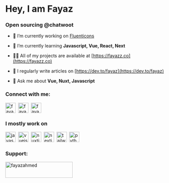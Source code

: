 <h1 align="left">Hey, I am Fayaz</h1>
<h3 align="left">Open sourcing @chatwoot</h3>

- 🔭 I’m currently working on [Fluenticons](https://fluenticons.co/)

- 🌱 I’m currently learning **Javascript, Vue, React, Next**

- 👨‍💻 All of my projects are available at [https://fayazz.co](https://fayazz.co)

- 📝 I regularly write articles on [https://dev.to/fayaz](https://dev.to/fayaz)

- 💬 Ask me about **Vue, Nuxt, Javascript**

<h3 align="left">Connect with me:</h3>
<p align="left">
<a href="https://twitter.com/fayazara" target="blank"><img align="center" src="https://api.iconify.design/simple-icons:twitter.svg?color=%23a0aec0" alt="fayazara" height="32" width="32" /></a>&nbsp;
<a href="https://linkedin.com/in/fayaz-aralikatti" target="blank"><img align="center" src="https://api.iconify.design/simple-icons:linkedin.svg?color=%23a0aec0" alt="fayaz-aralikatti" height="32" width="32" /></a>&nbsp;
<a href="https://dev.to/fayaz" target="blank"><img align="center" src="https://api.iconify.design/simple-icons:devdotto.svg?color=%23a0aec0" alt="fayaz" height="32" width="32" /></a>&nbsp;
</p>

<h3 align="left">I mostly work on</h3>
<p align="left">
	<img src="https://api.iconify.design/simple-icons:javascript.svg?color=%23a0aec0" alt="javascript" width="32" height="32"/>&nbsp;
	<img src="https://api.iconify.design/simple-icons:vuedotjs.svg?color=%23a0aec0" alt="vuejs" width="32" height="32"/>&nbsp;
	<img src="https://api.iconify.design/simple-icons:nuxtdotjs.svg?color=%23a0aec0" alt="nuxtjs" width="32" height="32"/>&nbsp;
	<img src="https://api.iconify.design/simple-icons:nextdotjs.svg?color=%23a0aec0" alt="nextjs" width="32" height="32"/>&nbsp;
	<img src="https://api.iconify.design/simple-icons:tailwindcss.svg?color=%23a0aec0" alt="tailwindcss" width="32" height="32"/>&nbsp;
	<img src="https://api.iconify.design/simple-icons:python.svg?color=%23a0aec0" alt="python" width="32" height="32"/>&nbsp;
</p>

<h3 align="left">Support:</h3>
<p><a href="https://www.buymeacoffee.com/fayazahmed"> <img align="left" src="https://cdn.buymeacoffee.com/buttons/v2/default-yellow.png" height="50" width="210" alt="fayazahmed" /></a></p>
